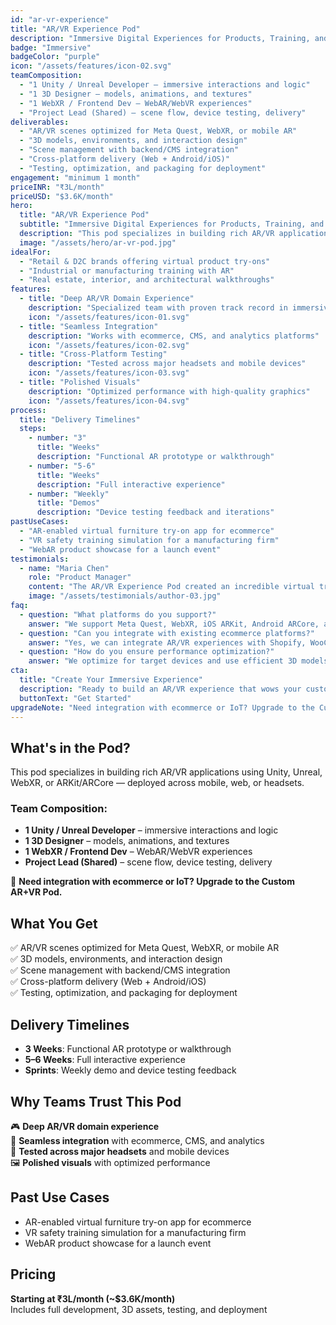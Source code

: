 ```yaml
---
id: "ar-vr-experience"
title: "AR/VR Experience Pod"
description: "Immersive Digital Experiences for Products, Training, and Visualization"
badge: "Immersive"
badgeColor: "purple"
icon: "/assets/features/icon-02.svg"
teamComposition:
  - "1 Unity / Unreal Developer – immersive interactions and logic"
  - "1 3D Designer – models, animations, and textures"
  - "1 WebXR / Frontend Dev – WebAR/WebVR experiences"
  - "Project Lead (Shared) – scene flow, device testing, delivery"
deliverables:
  - "AR/VR scenes optimized for Meta Quest, WebXR, or mobile AR"
  - "3D models, environments, and interaction design"
  - "Scene management with backend/CMS integration"
  - "Cross-platform delivery (Web + Android/iOS)"
  - "Testing, optimization, and packaging for deployment"
engagement: "minimum 1 month"
priceINR: "₹3L/month"
priceUSD: "$3.6K/month"
hero:
  title: "AR/VR Experience Pod"
  subtitle: "Immersive Digital Experiences for Products, Training, and Visualization"
  description: "This pod specializes in building rich AR/VR applications using Unity, Unreal, WebXR, or ARKit/ARCore — deployed across mobile, web, or headsets."
  image: "/assets/hero/ar-vr-pod.jpg"
idealFor:
  - "Retail & D2C brands offering virtual product try-ons"
  - "Industrial or manufacturing training with AR"
  - "Real estate, interior, and architectural walkthroughs"
features:
  - title: "Deep AR/VR Domain Experience"
    description: "Specialized team with proven track record in immersive experiences"
    icon: "/assets/features/icon-01.svg"
  - title: "Seamless Integration"
    description: "Works with ecommerce, CMS, and analytics platforms"
    icon: "/assets/features/icon-02.svg"
  - title: "Cross-Platform Testing"
    description: "Tested across major headsets and mobile devices"
    icon: "/assets/features/icon-03.svg"
  - title: "Polished Visuals"
    description: "Optimized performance with high-quality graphics"
    icon: "/assets/features/icon-04.svg"
process:
  title: "Delivery Timelines"
  steps:
    - number: "3"
      title: "Weeks"
      description: "Functional AR prototype or walkthrough"
    - number: "5-6"
      title: "Weeks"
      description: "Full interactive experience"
    - number: "Weekly"
      title: "Demos"
      description: "Device testing feedback and iterations"
pastUseCases:
  - "AR-enabled virtual furniture try-on app for ecommerce"
  - "VR safety training simulation for a manufacturing firm"
  - "WebAR product showcase for a launch event"
testimonials:
  - name: "Maria Chen"
    role: "Product Manager"
    content: "The AR/VR Experience Pod created an incredible virtual try-on experience that increased our conversion rates by 40%."
    image: "/assets/testimonials/author-03.jpg"
faq:
  - question: "What platforms do you support?"
    answer: "We support Meta Quest, WebXR, iOS ARKit, Android ARCore, and custom VR solutions."
  - question: "Can you integrate with existing ecommerce platforms?"
    answer: "Yes, we can integrate AR/VR experiences with Shopify, WooCommerce, and custom platforms."
  - question: "How do you ensure performance optimization?"
    answer: "We optimize for target devices and use efficient 3D models and rendering techniques."
cta:
  title: "Create Your Immersive Experience"
  description: "Ready to build an AR/VR experience that wows your customers? Let's discuss your vision."
  buttonText: "Get Started"
upgradeNote: "Need integration with ecommerce or IoT? Upgrade to the Custom AR+VR Pod."
---
```


## What's in the Pod?

This pod specializes in building rich AR/VR applications using Unity, Unreal, WebXR, or ARKit/ARCore — deployed across mobile, web, or headsets.

### Team Composition:
- **1 Unity / Unreal Developer** – immersive interactions and logic
- **1 3D Designer** – models, animations, and textures
- **1 WebXR / Frontend Dev** – WebAR/WebVR experiences
- **Project Lead (Shared)** – scene flow, device testing, delivery

🧪 **Need integration with ecommerce or IoT? Upgrade to the Custom AR+VR Pod.**

## What You Get

✅ AR/VR scenes optimized for Meta Quest, WebXR, or mobile AR  
✅ 3D models, environments, and interaction design  
✅ Scene management with backend/CMS integration  
✅ Cross-platform delivery (Web + Android/iOS)  
✅ Testing, optimization, and packaging for deployment  

## Delivery Timelines

- **3 Weeks**: Functional AR prototype or walkthrough
- **5–6 Weeks**: Full interactive experience  
- **Sprints**: Weekly demo and device testing feedback

## Why Teams Trust This Pod

🎮 **Deep AR/VR domain experience**  
🧩 **Seamless integration** with ecommerce, CMS, and analytics  
📱 **Tested across major headsets** and mobile devices  
🖼️ **Polished visuals** with optimized performance

## Past Use Cases

- AR-enabled virtual furniture try-on app for ecommerce
- VR safety training simulation for a manufacturing firm  
- WebAR product showcase for a launch event

## Pricing

**Starting at ₹3L/month (~$3.6K/month)**  
Includes full development, 3D assets, testing, and deployment 